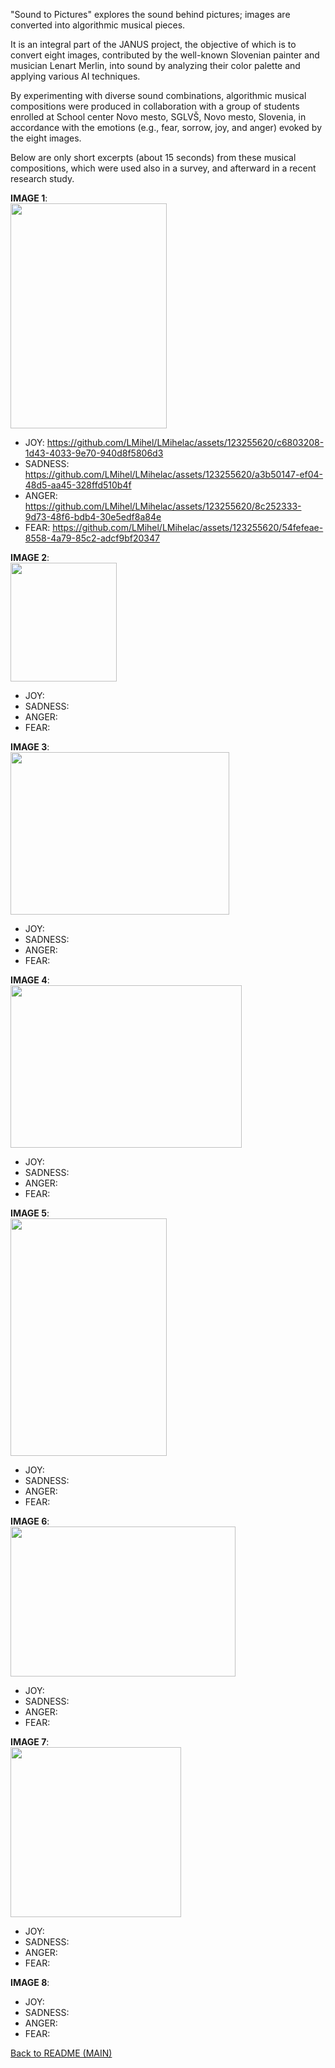 "Sound to Pictures" explores the sound behind pictures; images are converted into algorithmic musical pieces.

It is an integral part of the JANUS project, the objective of which is to convert eight images, contributed by the well-known Slovenian painter and musician Lenart Merlin, into sound by analyzing their color palette and applying various AI techniques.

By experimenting with diverse sound combinations, algorithmic musical compositions were produced in collaboration with a group of students enrolled at School center Novo mesto, SGLVŠ, Novo mesto, Slovenia, in accordance with the emotions (e.g., fear, sorrow, joy, and anger) evoked by the eight images.

Below are only short excerpts (about 15 seconds) from these musical compositions, which were used also in a survey, and afterward in a recent research study.

**IMAGE 1**:  
 <img src="https://github.com/LMihel/LMihelac/assets/123255620/2aebb46a-8b19-4b55-ac91-466b2f947e2f" width="250" height="360">
 
- JOY: https://github.com/LMihel/LMihelac/assets/123255620/c6803208-1d43-4033-9e70-940d8f5806d3
- SADNESS: https://github.com/LMihel/LMihelac/assets/123255620/a3b50147-ef04-48d5-aa45-328ffd510b4f
- ANGER: https://github.com/LMihel/LMihelac/assets/123255620/8c252333-9d73-48f6-bdb4-30e5edf8a84e
- FEAR: https://github.com/LMihel/LMihelac/assets/123255620/54fefeae-8558-4a79-85c2-adcf9bf20347


**IMAGE 2**:  
<img src="https://github.com/LMihel/LMihelac/assets/123255620/b111d915-26a2-4414-8d81-c1774c01df1b" width="170" height="190">

- JOY: 
- SADNESS:
- ANGER: 
- FEAR: 


**IMAGE 3**:  
<img src="https://github.com/LMihel/LMihelac/assets/123255620/2af6ade4-e9a6-4b2c-921d-fbca54507209" width="350" height="260">

- JOY: 
- SADNESS:
- ANGER: 
- FEAR: 


**IMAGE 4**:  
<img src="https://github.com/LMihel/LMihelac/assets/123255620/01d431f7-69ae-4fdc-8ace-919a4f18bf14" width="370" height="260">

- JOY: 
- SADNESS:
- ANGER: 
- FEAR:

  
**IMAGE 5**:  
<img src="https://github.com/LMihel/LMihelac/assets/123255620/3f309967-df68-4986-8858-7c173fff0959" width="250" height="380">

- JOY: 
- SADNESS:
- ANGER: 
- FEAR:


**IMAGE 6**:  
<img src="https://github.com/LMihel/LMihelac/assets/123255620/d2c2636d-1ffc-45e2-af91-29208a5eb9c2" width="360" height="240">

- JOY: 
- SADNESS:
- ANGER: 
- FEAR:


**IMAGE 7**:  
<img src="https://github.com/LMihel/LMihelac/assets/123255620/61114ee4-0781-457f-8f77-4fedcfb1af48" width="273" height="272">

- JOY: 
- SADNESS:
- ANGER: 
- FEAR:

  

**IMAGE 8**:  

- JOY: 
- SADNESS:
- ANGER: 
- FEAR: 

[Back to README (MAIN)](https://github.com/LMihel/LMihelac)
